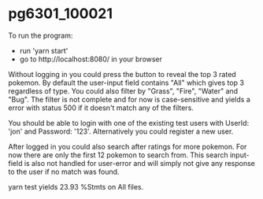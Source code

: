 # pg6301_100021

To run the program: 
- run 'yarn start'
- go to http://localhost:8080/ in your browser

Without logging in you could press the button to reveal the top 3 rated pokemon. By default the user-input field
contains "All" which gives top 3 regardless of type. You could also filter by "Grass", "Fire", "Water" and "Bug". 
The filter is not complete and for now is case-sensitive and yields a error with status 500 if it doesn't match any of the filters.

You should be able to login with one of the existing test users with UserId: 'jon' and Password: '123'.
Alternatively you could register a new user. 

After logged in you could also search after ratings for more pokemon. For now there are only the first 12 pokemon to search from.
This search input-field is also not handled for user-error and will simply not give any response to the user if no match was found.

yarn test yields 23.93 %Stmts on All files.
